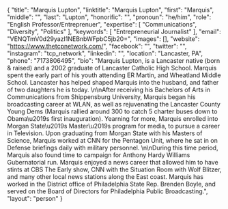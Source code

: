 {
  "title": "Marquis Lupton",
  "linktitle": "Marquis Lupton",
  "first": "Marquis",
  "middle": "",
  "last": "Lupton",
  "honorific": "",
  "pronoun": "he/him",
  "role": "English Professor/Entreprenuer",
  "expertise": [
    "Communications",
    "Diversity",
    "Politics"
  ],
  "keywords": [
    "Entrepreneurial Journalist"
  ],
  "email": "VENQTmV0d29yazI1NEBnbWFpbC5jb20=",
  "images": [],
  "website": "https://www.thetcpnetwork.com/",
  "facebook": "",
  "twitter": "",
  "instagram": "tcp_network",
  "linkedin": "",
  "location": "Lancaster, PA",
  "phone": "7173806495",
  "bio": "Marquis Lupton, is a Lancaster native (born & raised) and a 2002 graduate of Lancaster Catholic High School. Marquis spent the early part of his youth attending ER Martin, and Wheatland Middle School. Lancaster has helped shaped Marquis into the husband, and father of two daughters he is today. \n\nAfter receiving his Bachelors of Arts in Communications from Shippensburg University, Marquis began his broadcasting career at WLAN, as well as rejuvenating the Lancaster County Young Dems (Marquis rallied around 300 to catch 5 charter buses down to Obama\u2019s first inauguration). Yearning for more, Marquis enrolled into Morgan State\u2019s Master\u2019s program for media, to pursue a career in Television. Upon graduating from Morgan State with his Masters of Science, Marquis worked at CNN for the Pentagon Unit, where he sat in on Defense briefings daily with military personnel. \n\nDuring this time period, Marquis also found time to campaign for Anthony Hardy Williams Gubernatorial run. Marquis enjoyed a news career that allowed him to have stints at CBS The Early show, CNN with the Situation Room with Wolf Blitzer, and many other local news stations along the East coast. Marquis has worked in the District office of Philadelphia State Rep. Brenden Boyle, and served on the Board of Directors for Philadelphia Public Broadcasting.",
  "layout": "person"
}